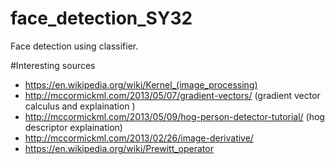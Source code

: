 # face_detection_SY32
Face detection using classifier.

#Interesting sources
- https://en.wikipedia.org/wiki/Kernel_(image_processing)
- http://mccormickml.com/2013/05/07/gradient-vectors/ (gradient vector calculus and explaination )
- http://mccormickml.com/2013/05/09/hog-person-detector-tutorial/ (hog descriptor explaination)
- http://mccormickml.com/2013/02/26/image-derivative/
- https://en.wikipedia.org/wiki/Prewitt_operator
